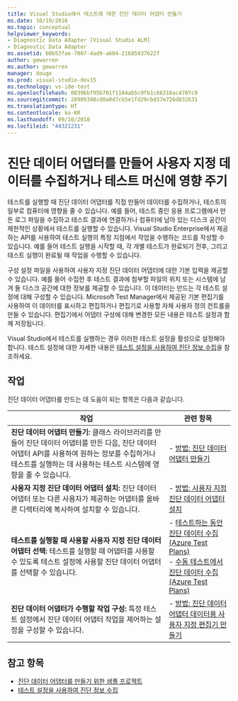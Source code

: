 ```yaml
---
title: Visual Studio에서 테스트에 대한 진단 데이터 어댑터 만들기
ms.date: 10/19/2016
ms.topic: conceptual
helpviewer_keywords:
- Diagnostic Data Adapter [Visual Studio ALM]
- Diagnostic Data Adapter
ms.assetid: b0b53fae-7007-4ad9-a604-21685937622f
author: gewarren
ms.author: gewarren
manager: douge
ms.prod: visual-studio-dev15
ms.technology: vs-ide-test
ms.openlocfilehash: 0839bbf95b701f1104ab5c9fb1c66318ac4707c9
ms.sourcegitcommit: 28909340cd0a0d7cb5e1fd29cbd37e726d832631
ms.translationtype: HT
ms.contentlocale: ko-KR
ms.lasthandoff: 09/10/2018
ms.locfileid: "44321231"
---
```

# <a name="create-a-diagnostic-data-adapter-to-collect-custom-data-or-affect-a-test-machine"></a>진단 데이터 어댑터를 만들어 사용자 지정 데이터를 수집하거나 테스트 머신에 영향 주기

테스트를 실행할 때 진단 데이터 어댑터를 직접 만들어 데이터를 수집하거나, 테스트의 일부로 컴퓨터에 영향을 줄 수 있습니다. 예를 들어, 테스트 중인 응용 프로그램에서 만든 로그 파일을 수집하고 테스트 결과에 연결하거나 컴퓨터에 남아 있는 디스크 공간이 제한적인 상황에서 테스트를 실행할 수 있습니다. Visual Studio Enterprise에서 제공하는 API를 사용하여 테스트 실행의 특정 지점에서 작업을 수행하는 코드를 작성할 수 있습니다. 예를 들어 테스트 실행을 시작할 때, 각 개별 테스트가 완료되기 전후, 그리고 테스트 실행이 완료될 때 작업을 수행할 수 있습니다.

구성 설정 파일을 사용하여 사용자 지정 진단 데이터 어댑터에 대한 기본 입력을 제공할 수 있습니다. 예를 들어 수집한 후 테스트 결과에 첨부할 파일의 위치 또는 시스템에 남겨 둘 디스크 공간에 대한 정보를 제공할 수 있습니다. 이 데이터는 만드는 각 테스트 설정에 대해 구성할 수 있습니다. Microsoft Test Manager에서 제공된 기본 편집기를 사용하여 이 데이터를 표시하고 편집하거나 편집기로 사용할 자체 사용자 정의 컨트롤을 만들 수 있습니다. 편집기에서 어댑터 구성에 대해 변경한 모든 내용은 테스트 설정과 함께 저장됩니다.

Visual Studio에서 테스트를 실행하는 경우 이러한 테스트 설정을 활성으로 설정해야 합니다. 테스트 설정에 대한 자세한 내용은 [테스트 설정을 사용하여 진단 정보 수집](../test/collect-diagnostic-information-using-test-settings.md)을 참조하세요.

## <a name="tasks"></a>작업

 진단 데이터 어댑터를 만드는 데 도움이 되는 항목은 다음과 같습니다.

|작업|관련 항목|
|-----------|-----------------------|
|**진단 데이터 어댑터 만들기:** 클래스 라이브러리를 만들어 진단 데이터 어댑터를 만든 다음, 진단 데이터 어댑터 API를 사용하여 원하는 정보를 수집하거나 테스트를 실행하는 데 사용하는 테스트 시스템에 영향을 줄 수 있습니다.|-   [방법: 진단 데이터 어댑터 만들기](../test/how-to-create-a-diagnostic-data-adapter.md)|
|**사용자 지정 진단 데이터 어댑터 설치:** 진단 데이터 어댑터 또는 다른 사용자가 제공하는 어댑터를 올바른 디렉터리에 복사하여 설치할 수 있습니다.|-   [방법: 사용자 지정 진단 데이터 어댑터 설치](../test/how-to-install-a-custom-diagnostic-data-adapter.md)|
|**테스트를 실행할 때 사용할 사용자 지정 진단 데이터 어댑터 선택:** 테스트를 실행할 때 어댑터를 사용할 수 있도록 테스트 설정에 사용할 진단 데이터 어댑터를 선택할 수 있습니다.|-   [테스트하는 동안 진단 데이터 수집(Azure Test Plans)](/azure/devops/test/collect-diagnostic-data?view=vsts)<br />-   [수동 테스트에서 진단 데이터 수집(Azure Test Plans)](/azure/devops/test/mtm/collect-more-diagnostic-data-in-manual-tests?view=vsts)|
|**진단 데이터 어댑터가 수행할 작업 구성:** 특정 테스트 설정에서 진단 데이터 어댑터 작업을 제어하는 설정을 구성할 수 있습니다.|-   [방법: 진단 데이터 어댑터 데이터용 사용자 지정 편집기 만들기](../test/how-to-create-a-custom-editor-for-data-for-your-diagnostic-data-adapter.md)|

## <a name="see-also"></a>참고 항목

- [진단 데이터 어댑터를 만들기 위한 샘플 프로젝트](../test/sample-project-for-creating-a-diagnostic-data-adapter.md)
- [테스트 설정을 사용하여 진단 정보 수집](../test/collect-diagnostic-information-using-test-settings.md)